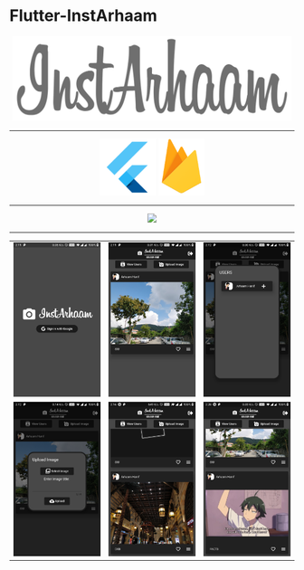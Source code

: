 # Flutter-InstArhaam
<p align="center">
  <img src="screenshots/InstArhaamLogo.png" height="150">
</p>
<hr>
<p align="center">
  <img src="screenshots/FlutterLogo.png" height="100">
  <img src="screenshots/FirebaseLogo.png" height="100">
</p>
<hr>
<p align="center">
  <img src="screenshots/demo.gif" width="300">
</p>
<hr>
<table>
  <!--ROW 1-->
  <tr>
    <td><img src="screenshots/flutter_01.png" width="300"></td>
    <td><img src="screenshots/flutter_02.png" width="300"></td>
    <td><img src="screenshots/flutter_03.png" width="300"></td>
  </tr>
  <!--ROW 2-->
  <tr>
    <td><img src="screenshots/flutter_04.png" width="300"></td>
    <td><img src="screenshots/flutter_06.png" width="300"></td>
    <td><img src="screenshots/flutter_07.png" width="300"></td>
  </tr>
</table>
